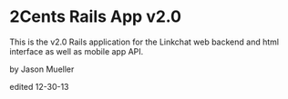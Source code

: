 # 2Cents Rails App v2.0

This is the v2.0 Rails application for the Linkchat web backend and html interface as well as mobile app API.

by Jason Mueller

edited 12-30-13